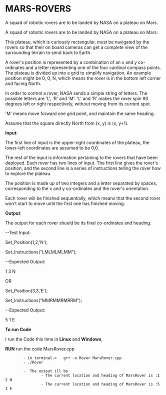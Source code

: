 # MARS-ROVERS
A squad of robotic rovers are to be landed by NASA on a plateau on Mars.

A squad of robotic rovers are to be landed by NASA on a plateau on Mars.

This plateau, which is curiously rectangular, must be navigated by the rovers so that their on board cameras can get a complete view of the surrounding terrain to send back to Earth.

A rover's position is represented by a combination of an x and y co-ordinates and a letter representing one of the four cardinal compass points. The plateau is divided up into a grid to simplify navigation. An example position might be 0, 0, N, which means the rover is in the bottom left corner and facing North.

In order to control a rover, NASA sends a simple string of letters. The possible letters are 'L', 'R' and 'M'. 'L' and 'R' makes the rover spin 90 degrees left or right respectively, without moving from its current spot.

'M' means move forward one grid point, and maintain the same heading.

Assume that the square directly North from (x, y) is (x, y+1).

 

**Input**:

The first line of input is the upper-right coordinates of the plateau, the lower-left coordinates are assumed to be 0,0.

The rest of the input is information pertaining to the rovers that have been deployed. Each rover has two lines of input. The first line gives the rover's position, and the second line is a series of instructions telling the rover how to explore the plateau.

The position is made up of two integers and a letter separated by spaces, corresponding to the x and y co-ordinates and the rover's orientation.

Each rover will be finished sequentially, which means that the second rover won't start to move until the first one has finished moving.

 

**Output**:

The output for each rover should be its final co-ordinates and heading.

 

--Test Input:

Set_Position(1,2,'N');

Set_Instructions("LMLMLMLMM");

--Expected Output:

1 3 N

OR 

Set_Position(3,3,'E');

Set_Instructions("MMRMMRMRRM");

--Expected Output:

5 1 E



**To run Code**

I run the Code this time in **Linux** and **Windows**, 


**RUN**
run the code MarsRover.cpp 

            - in terminal->   g++ -o Rover MarsRover.cpp
            - ./Rover

            -  The output ill be
                    - The current location and heading of MarsRover is :1 2 N
                    - The current location and heading of MarsRover is :5 1 E
